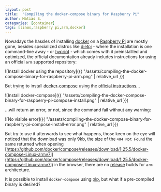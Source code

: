```yaml
---
layout: post
title:  "Compiling the docker-compose binary for Raspberry Pi"
author: Matias S.
categories: [container]
tags: [linux,raspberry pi,arm,docker]
---
```


Nowadays the hassles of installing [docker](https://www.docker.com/) on a [Raspberry Pi](https://www.raspberrypi.org/) are mostly gone, besides specialized distros like [dietpi](https://dietpi.com/) - where the installation is one command-line away - or [hypriot](https://blog.hypriot.com/) - which comes with it preinstallled and optimized, the official documentation already includes instructions for using an official `arm` supported repository:

![Install docker using the repository]({{ "/assets/compiling-the-docker-compose-binary-for-raspberry-pi-arm.png" | relative_url }})

But trying to install [docker-compose](https://docs.docker.com/compose/) using the [official instructions](https://docs.docker.com/compose/install/#install-compose-on-linux-systems)...

![Install docker-compose]({{ "/assets/compiling-the-docker-compose-binary-for-raspberry-pi-compose-install.png" | relative_url }})

...will return an error, or not, since the command fail without any warning:

![No visible error]({{ "/assets/compiling-the-docker-compose-binary-for-raspberry-pi-compose-install-error.png" | relative_url }})

But try to use it afterwards to see what happens, those keen on the eye will noticed that the download was only 9kb, the size of the `404 Not Found` the same returned when opening [https://github.com/docker/compose/releases/download/1.25.5/docker-compose-Linux-armv7l](https://github.com/docker/compose/releases/download/1.25.5/docker-compose-Linux-armv7l) in the browser, there are no [release](https://github.com/docker/compose/releases) builds for `arm` architecture.

It is possible to install `docker-compose` using [pip](https://docs.docker.com/compose/install/#install-using-pip), but what if a pre-compiled binary is desired?
